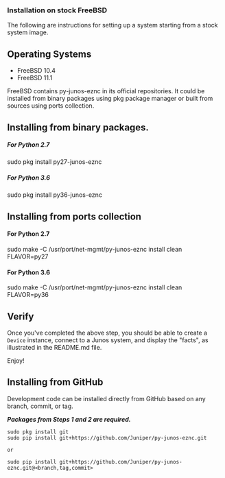 ### Installation on stock FreeBSD

The following are instructions for setting up a system starting from a stock system image.

Operating Systems
---------------
- FreeBSD 10.4
- FreeBSD 11.1

FreeBSD contains py-junos-eznc in its official repositories. It could be installed from binary packages using pkg package manager or built from sources using ports collection.

## Installing from binary packages.

##### For Python 2.7
sudo pkg install py27-junos-eznc

##### For Python 3.6
sudo pkg install py36-junos-eznc

## Installing from ports collection

#### For Python 2.7
sudo make -C /usr/port/net-mgmt/py-junos-eznc install clean FLAVOR=py27

#### For Python 3.6
sudo make -C /usr/port/net-mgmt/py-junos-eznc install clean FLAVOR=py36

## Verify

Once you've completed the above step, you should be able to create a `Device` instance, connect to a Junos system, and display the "facts", as illustrated in the README.md file.

Enjoy!


## Installing from GitHub

Development code can be installed directly from GitHub based on any branch, commit, or tag.

***Packages from Steps 1 and 2 are required.***

    sudo pkg install git
	sudo pip install git+https://github.com/Juniper/py-junos-eznc.git
	
	or
	
	sudo pip install git+https://github.com/Juniper/py-junos-eznc.git@<branch,tag,commit>
